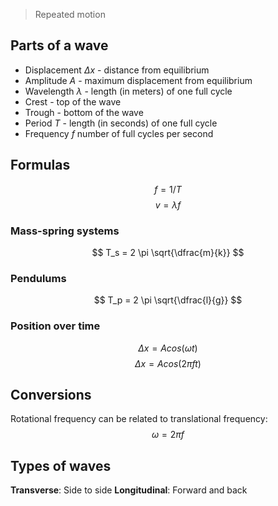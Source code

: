 > Repeated motion

## Parts of a wave
- Displacement $\Delta x$ - distance from equilibrium
- Amplitude $A$ - maximum displacement from equilibrium
- Wavelength $\lambda$ - length (in meters) of one full cycle
- Crest - top of the wave
- Trough - bottom of the wave
- Period $T$ - length (in seconds) of one full cycle
- Frequency $f$ number of full cycles per second

## Formulas
$$ f = 1 / T $$
$$ v = \lambda f $$

### Mass-spring systems
$$ T_s = 2 \pi \sqrt{\dfrac{m}{k}} $$

### Pendulums
$$ T_p = 2 \pi \sqrt{\dfrac{l}{g}} $$

### Position over time
$$ \Delta x = A cos(\omega t) $$
$$ \Delta x = A cos (2 \pi ft) $$

## Conversions
Rotational frequency can be related to translational frequency:
$$ \omega = 2 \pi f $$

## Types of waves
**Transverse**: Side to side
**Longitudinal**: Forward and back